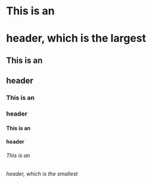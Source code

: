 # This is an <h1> header, which is the largest
## This is an <h2> header
### This is an <h3>header
#### This is an <h4>header
###### This is an <h6> header, which is the smallest
